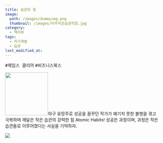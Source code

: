 ```yaml
---
title: 습관의 힘
image: 
  path: /images/dummyimg.png
  thumbnail: /images/아주작은습관의힘.jpg
category:
  - 책리뷰
tags:
  - 자기계발
  - 습관
last_modified_at:
---
```


<kbd>#제임스 클리어</kbd> <kbd>#비즈니스북스</kbd> 

<img src="https://img.ridicdn.net/cover/1780000157/xxlarge" style="width: 140px" class="align-right" alt=""/>야구 유망주로 성공을 꿈꾸던 작가가 예기치 못한 불행을 겪고 극복하며 깨달은 작은 습관의 강력한 힘 Atomic Habits! 성공은 과정이며, 과정은 작은 습관들로 이루어졌다는 사실을 기억하자. 

![](https://tva1.sinaimg.cn/large/006tNbRwgy1gbj1yj0ja0j30u013jqv5.jpg)

